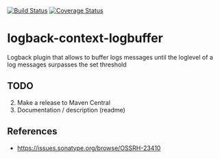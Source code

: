 [![Build Status](https://travis-ci.org/sdegroot/logback-context-logbuffer.svg?branch=master)](https://travis-ci.org/sdegroot/logback-context-logbuffer)
[![Coverage Status](https://coveralls.io/repos/github/sdegroot/logback-context-logbuffer/badge.svg?branch=master)](https://coveralls.io/github/sdegroot/logback-context-logbuffer?branch=master)

# logback-context-logbuffer

Logback plugin that allows to buffer logs messages until the loglevel of a log messages surpasses the set threshold 

## TODO

2. Make a release to Maven Central
2. Documentation / description (readme)

## References

- https://issues.sonatype.org/browse/OSSRH-23410
